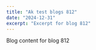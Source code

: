 ```yaml
---
title: "Ak test blogs 812"
date: "2024-12-31"
excerpt: "Excerpt for blog 812"
---
```


Blog content for blog 812